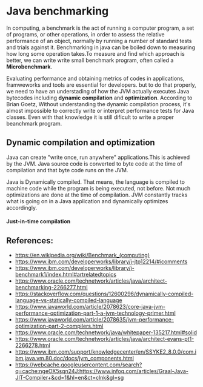 # Java benchmarking  
In computing, a benchmark is the act of running a computer program, a set of programs, or other operations, in order to assess the relative performance of an object, normally by running a number of standard tests and trials against it. Benchmarking in java can be boiled down to measuring how long some operation takes.To measure and find which approach is better, we can write write small benchmark program, often called a **Microbenchmark**. 

Evaluating performance and obtaining metrics of codes in applications, framweworks and tools are essential for developers. but to do that properly, we need to have an understading of how the JVM actually executes Java bytecodes including **dynamic compilation** and **optimization**.
According to 	Brian Goetz, Without understanding the dynamic compilation process, it's almost impossible to correctly write or interpret performance tests for Java classes. Even with that knowledge it is still dificult to write a proper beanchmark program.

## Dynamic compilation and optimization

Java can create "write once, run anywhere" applications.This is achieved by the JVM. Java source code is converted to byte code at the time of compilation and that byte code runs on the JVM.

Java is Dynamically compiled. That means, the language is compiled to machine code while the program is being executed, not before. Not much optimizations are done at the time of compilation. JVM constantly tracks what is going on in a Java application and dynamically optimizes accordingly.

#### Just-in-time compilation

















## References:
 - https://en.wikipedia.org/wiki/Benchmark_(computing)
 - https://www.ibm.com/developerworks/library/j-jtp12214/#icomments
 - https://www.ibm.com/developerworks/library/j-benchmark1/index.html#artrelatedtopics
 - https://www.oracle.com/technetwork/articles/java/architect-benchmarking-2266277.html
 - https://stackoverflow.com/questions/12600296/dynamically-compiled-language-vs-statically-compiled-language
 - https://www.javaworld.com/article/2078623/core-java-jvm-performance-optimization-part-1-a-jvm-technology-primer.html
 - https://www.javaworld.com/article/2078635/jvm-performance-optimization-part-2-compilers.html
 - https://www.oracle.com/technetwork/java/whitepaper-135217.html#solid
 - https://www.oracle.com/technetwork/articles/java/architect-evans-pt1-2266278.html
 - https://www.ibm.com/support/knowledgecenter/en/SSYKE2_8.0.0/com.ibm.java.vm.80.doc/docs/jvm_components.html
 - https://webcache.googleusercontent.com/search?q=cache:ngeOX5sqn24J:https://www.infoq.com/articles/Graal-Java-JIT-Compiler+&cd=1&hl=en&ct=clnk&gl=sg
